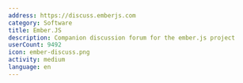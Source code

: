 ```yaml
---
address: https://discuss.emberjs.com
category: Software
title: Ember.JS
description: Companion discussion forum for the ember.js project
userCount: 9492
icon: ember-discuss.png
activity: medium
language: en
---
```

